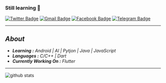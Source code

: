### Still learning 👀

[![Twitter Badge](https://img.shields.io/badge/-Debjit-1ca0f1?style=for-the-badge&logo=twitter&logoColor=white&link=https://twitter.com/the_complex_guy)](https://twitter.com/the_complex_guy)  [![Gmail Badge](https://img.shields.io/badge/-zxyron0@gmail.com-c14438?style=for-the-badge&logo=Gmail&logoColor=white&link=mailto:zxyron0@gmail.com)](mailto:zxyron0@gmail.com) [![Facebook Badge](https://img.shields.io/badge/-Debjit-3b5998?style=for-the-badge&logo=facebook&logoColor=white&link=https://www.facebook.com/insane.nihilist)](https://www.facebook.com/insane.nihilist)  [![Telegram Badge](https://img.shields.io/badge/-Debjit-3b5998?style=for-the-badge&logo=telegram&logoColor=white&link=https://t.me/xyron)](https://t.me/xyron)

---------------------------------------------------------------------------------------------------------------------------------------------------------------------------------

## _About_

- _**Learning :** Android | AI | Pytjon | Java | JavaScript_
- _**Languages :** C/C++ | Dart_
- _**Currently Working On :** Flutter_

---------------------------------------------------------------------------------------------------------------------------------------------------------------------------------

![github stats](https://github-readme-stats.vercel.app/api?username=xayron&show_icons=true)

<!--
**xayron/xayron** is a ✨ _special_ ✨ repository because its `README.md` (this file) appears on your GitHub profile.

Here are some ideas to get you started:

- 🔭 I’m currently working on ...
- 🌱 I’m currently learning ...
- 👯 I’m looking to collaborate on ...
- 🤔 I’m looking for help with ...
- 💬 Ask me about ...
- 📫 How to reach me: ...
- 😄 Pronouns: ...
- ⚡ Fun fact: ...
-->
